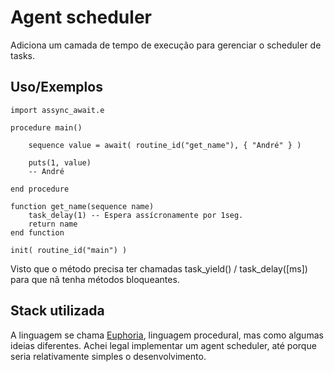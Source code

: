 
# Agent scheduler

Adiciona um camada de tempo de execução para gerenciar o scheduler de tasks.



## Uso/Exemplos

```Euphoria
import assync_await.e

procedure main()

    sequence value = await( routine_id("get_name"), { "André" } )
    
    puts(1, value)
    -- André
    
end procedure

function get_name(sequence name)
    task_delay(1) -- Espera assícronamente por 1seg.
    return name
end function

init( routine_id("main") )
```

Visto que o método precisa ter chamadas task_yield() / task_delay([ms])
para que nã tenha métodos bloqueantes.

## Stack utilizada

A linguagem se chama [Euphoria](https://openeuphoria.org), linguagem procedural, mas como algumas ideias diferentes.
Achei legal implementar um agent scheduler, até porque seria relativamente simples o desenvolvimento.
